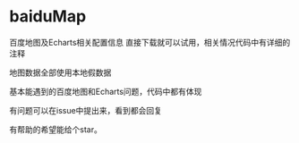 # baiduMap
百度地图及Echarts相关配置信息
直接下载就可以试用，相关情况代码中有详细的注释

地图数据全部使用本地假数据

基本能遇到的百度地图和Echarts问题，代码中都有体现

有问题可以在issue中提出来，看到都会回复

有帮助的希望能给个star。